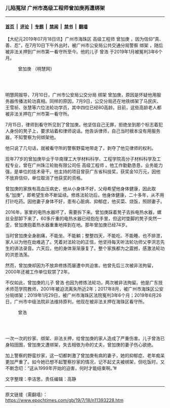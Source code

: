 ### 儿陷冤狱 广州市高级工程师曾加庚再遭绑架

---

#### [首页](../../../..?n11393228) &nbsp;|&nbsp; [评论](../../../../../epoch-comment?n11393228) &nbsp;|&nbsp; [专题](../../../../../epoch-special?n11393228) &nbsp;|&nbsp; [禁闻](../../../../../epoch-news?n11393228) &nbsp;|&nbsp; [禁书](../../../../../books?n11393228) &nbsp;|&nbsp; [翻墙](https://github.com/gfw-breaker/nogfw/blob/master/README.md?n11393228)


<div class="post_content" id="artbody" itemprop="articleBody">
 <!-- article content begin -->
 <p>
  【大纪元2019年07月18日讯】广州市海珠区
  <ok href="https://www.epochtimes.com/gb/tag/%E9%AB%98%E7%BA%A7%E5%B7%A5%E7%A8%8B%E5%B8%88.html">
   高级工程师
  </ok>
  <ok href="https://www.epochtimes.com/gb/tag/%E6%9B%BE%E5%8A%A0%E5%BA%9A.html">
   曾加庚
  </ok>
  ，因为信仰“真、善、忍”，在7月10日下午外出时，被广州市公安局公共交通分局警察
  <ok href="https://www.epochtimes.com/gb/tag/%E7%BB%91%E6%9E%B6.html">
   绑架
  </ok>
  ，随后被非法关押到广州市第一看守所至今。他的儿子
  <ok href="https://www.epochtimes.com/gb/tag/%E6%9B%BE%E6%B5%A9.html">
   曾浩
  </ok>
  于2019年1月被冤判3年6个月。
 </p>
 <figure aria-describedby="caption-attachment-11393237" class="wp-caption aligncenter" id="attachment_11393237" style="width: 203px">
  <ok href="https://i.epochtimes.com/assets/uploads/2019/07/2019-7-17-200622-0.jpg" target="_blank">
   <img alt="" class="wp-image-11393237" src="https://i.epochtimes.com/assets/uploads/2019/07/2019-7-17-200622-0-600x734.jpg"/>
  </ok>
  <br/><figcaption class="wp-caption-text" id="caption-attachment-11393237">
   <ok href="https://www.epochtimes.com/gb/tag/%E6%9B%BE%E5%8A%A0%E5%BA%9A.html">
    曾加庚
   </ok>
   （明慧网）
  </figcaption><br/>
 </figure><br/>
 <p>
  明慧网报导，7月10日，广州市公安局公交分局
  <ok href="https://www.epochtimes.com/gb/tag/%E7%BB%91%E6%9E%B6.html">
   绑架
  </ok>
  曾加庚，原因是怀疑他用服务器传播法轮功真相。同样的原因，7月9日，公交分局还在地铁绑架了马民庆、王雪祯、张慧等六位法轮功学员，其中四位已经80高龄。目前，这些高龄老人都被非法关押在广州市第一看守所。
 </p>
 <p>
  7月15日，律师到看守所见到了曾加庚。他坚信自己无罪，拒绝坐到那个标志着犯人身份的凳子上，要求站着和律师说话。他告诉律师，自己当时根本没有用服务器，不知警察为何绑架他。
 </p>
 <p>
  他只说了几句话，就被看守所的警察野蛮地带走了，剥夺了他见律师的权利。
 </p>
 <p>
  现年77岁的曾加庚毕业于华南理工大学材料科学、工程学院高分子材料科学及工程专业，曾在广州珠江轮胎有限公司任
  <ok href="https://www.epochtimes.com/gb/tag/%E9%AB%98%E7%BA%A7%E5%B7%A5%E7%A8%8B%E5%B8%88.html">
   高级工程师
  </ok>
  。他工作勤勤恳恳，业务能力强，是单位的技术骨干。他主持的项目曾获广东省科技奖，获奖金10万元，因他不放弃信仰，单位取消了他获奖的资格。
 </p>
 <p>
  曾加庚的家族有高血压病史，他从小身体不好，父母希望他身体健康，因此取名“加庚”，即希望生命不断延续。修炼法轮功后，他身体健康，二十多年，从不用打针吃药。因他妻子身体不好，患有心脏病、抑郁症，他买菜、烧饭，照顾妻子。
 </p>
 <p>
  2016年，家里的电热水器坏了，需要拆下来。曾加庚踩着凳子去拆电热水器，螺丝全部卸下来了，60多斤重的电热水器已经抱在手里，但这时垫脚的凳子突然一歪，曾加庚抱着热水器重重地摔到在地。那年曾加庚已经74岁。
 </p>
 <p>
  当时曾加庚全身剧痛，不能坐、不能躺；整整四天，不能吃、不能睡、也不排泄，家人以为他在劫难逃了。凭着对法轮功的正信，他坚持每天听法轮功师父李洪志先生的讲法录音。六天后，他的身体渐渐康复了。整个家族都为之震撼，感激法轮功的洪恩浩荡。
 </p>
 <p>
  然而，曾加庚却因为不放弃修炼而屡遭中共迫害。他曾先后三次被非法拘留，2000年还被工作单位软禁了2年。
 </p>
 <p>
  不仅如此，曾加庚的儿子
  <ok href="https://www.epochtimes.com/gb/tag/%E6%9B%BE%E6%B5%A9.html">
   曾浩
  </ok>
  也因为修炼法轮功，两次被非法拘留。他是广东技术师范学院教师，2001年被迫流离失所近2年；2017年8月，被广州市海珠区公安分局绑架；2019年1月29日，被广州市海珠区法院冤判3年6个月；2019年6月26日，广州市中级法院非法维持原判，他现在被非法关押在海珠区看守所。
 </p>
 <figure aria-describedby="caption-attachment-11393316" class="wp-caption aligncenter" id="attachment_11393316" style="width: 175px">
  <ok href="https://i.epochtimes.com/assets/uploads/2019/07/2019-7-17-200622-1.jpg" target="_blank">
   <img alt="" class="wp-image-11393316" src="https://i.epochtimes.com/assets/uploads/2019/07/2019-7-17-200622-1.jpg"/>
  </ok>
  <br/><figcaption class="wp-caption-text" id="caption-attachment-11393316">
   曾浩
  </figcaption><br/>
 </figure><br/>
 <p>
  一次一次的抄家、绑架、非法关押，给曾加庚的家人造成了严重伤害。儿子曾浩已身陷囹圄，曾加庚又遭绑架，失去相依为命的丈夫，曾加庚的妻子伤心欲绝。
 </p>
 <p>
  加上警察的野蛮抄家，这一切都刺激了曾加庚有病的妻子，她的抑郁症、老年痴呆更加严重了。如今她已想不起警察抄家的情况，记不起丈夫被绑架，但吃饭时，又不断念叨：“这从1999年开始的迫害，何时才能结束啊。”#
 </p>
 <p>
  文字整理：李洁思，责任编辑：高静
 </p>
 <!-- article content end -->
 <div id="below_article_ad">
 </div>
</div>


---

原文链接（需翻墙）：https://www.epochtimes.com/gb/19/7/18/n11393228.htm